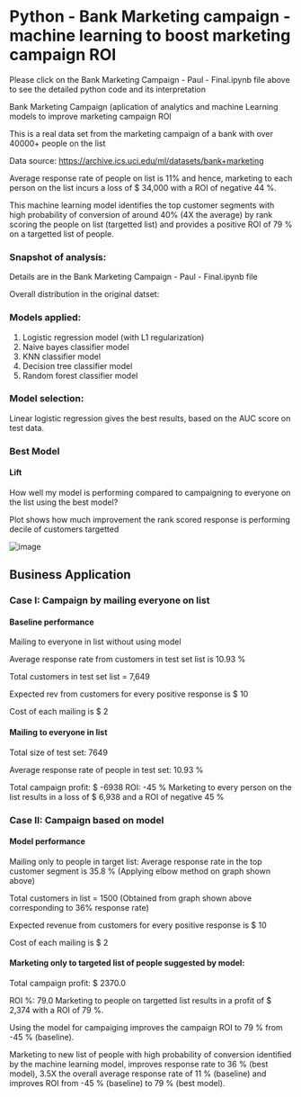 # Python - Bank Marketing campaign - machine learning to boost marketing campaign ROI 

Please click on the Bank Marketing Campaign - Paul - Final.ipynb file above to see the detailed python code and its interpretation

Bank Marketing Campaign (aplication of analytics and machine Learning models to improve marketing campaign ROI

This is a real data set from the marketing campaign of a bank with over 40000+ people on the list

Data source: https://archive.ics.uci.edu/ml/datasets/bank+marketing

Average response rate of people on list is 11% and hence, marketing to each person on the list incurs a loss of $ 34,000 with a ROI of negative 44 %.

This machine learning model identifies the top customer segments with high probability of conversion of around 40% (4X the average) by rank scoring the people on list (targetted list) and provides a positive ROI of 79 % on a targetted list of people.

### Snapshot of analysis:

Details are in the Bank Marketing Campaign - Paul - Final.ipynb file

Overall distribution in the original datset:



### Models applied:

1) Logistic regression model (with L1 regularization)
2) Naive bayes classifier model
3) KNN classifier model
4) Decision tree classifier model
5) Random forest classifier model

### Model selection: 

Linear logistic regression gives the best results, based on the AUC score on test data.

### Best Model

#### Lift

How well my model is performing compared to campaigning to everyone on the list using the best model? 

Plot shows how much improvement the rank scored response is performing decile of customers targetted 

![image](https://user-images.githubusercontent.com/38769913/51408653-7c09b500-1b2d-11e9-849c-d33d9a2ff60c.png)

## Business Application

### Case I: Campaign by mailing everyone on list

#### Baseline performance

Mailing to everyone in list without using model

Average response rate from customers in test set list is 10.93 %

Total customers in test set list = 7,649

Expected rev from customers for every positive response is $ 10

Cost of each mailing is $ 2

#### Mailing to everyone in list
Total size of test set: 7649

Average response rate of people in test set: 10.93 %

Total campaign profit: $ -6938
ROI: -45 %
Marketing to every person on the list results in a loss of $ 6,938 and a ROI of negative 45 %

### Case II: Campaign based on model

#### Model performance

Mailing only to people in target list:
Average response rate in the top customer segment is 35.8 % (Applying elbow method on graph shown above)

Total customers in list = 1500 (Obtained from graph shown above corresponding to 36% response rate)

Expected revenue from customers for every positive response is $ 10

Cost of each mailing is $ 2


#### Marketing only to targeted list of people suggested by model:

Total campaign profit: $ 2370.0

ROI %: 79.0
Marketing to people on targetted list results in a profit of $ 2,374 with a ROI of 79 %.

Using the model for campaiging improves the campaign ROI to 79 % from -45 % (baseline).

Marketing to new list of people with high probability of conversion identified by the machine learning model, improves response rate to 36 % (best model), 3.5X the overall average response rate of 11 % (baseline) and improves ROI from -45 % (baseline) to 79 % (best model).

